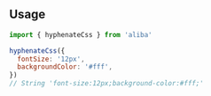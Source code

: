 ## Usage

```javascript
import { hyphenateCss } from 'aliba'
```

```javascript
hyphenateCss({
  fontSize: '12px',
  backgroundColor: '#fff',
})
// String 'font-size:12px;background-color:#fff;'
```
